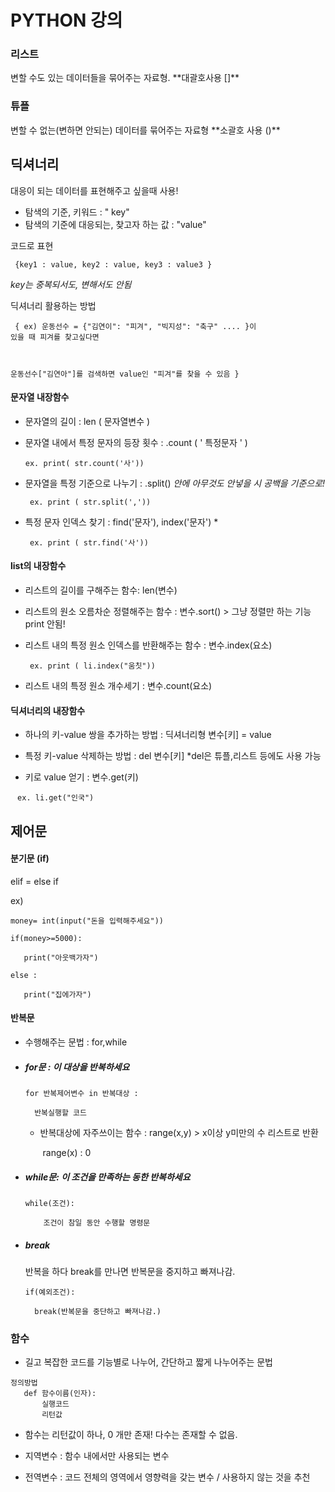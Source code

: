 <h1>PYTHON 강의 </h1>

<h3> 리스트 </h3>
변할 수도 있는 데이터들을 묶어주는 자료형. **대괄호사용 []**

<h3> 튜플 </h3>
변할 수 없는(변하면 안되는) 데이터를 묶어주는 자료형 **소괄호 사용 ()**



<h2> 딕셔너리 </h2>

대응이 되는 데이터를 표현해주고 싶을때 사용!

* 탐색의 기준, 키워드 : " key"
* 탐색의 기준에 대응되는, 찾고자 하는 값 : "value"

코드로 표현 

<code> {key1 : value, key2 : value, key3 : value3 }</code>

*key는 중복되서도, 변해서도 안됨*

딕셔너리 활용하는 방법

<code> { ex) 운동선수 = {"김연이": "피겨", "빅지성": "축구" .... }이 있을 때 피겨를 찾고싶다면 

 운동선수["김연아"]를 검색하면 value인 "피겨"를 찾을 수 있음 } </code>



<h4>문자열 내장함수</h4>

* 문자열의 길이 :  len ( 문자열변수 )  

* 문자열 내에서 특정 문자의 등장 횟수 : .count ( ' 특정문자 ' ) 

   <code>ex. print( str.count('사'))</code>

* 문자열을 특정 기준으로 나누기 :  .split()  *안에 아무것도 안넣을 시 공백을 기준으로!*

  <code> ex. print ( str.split(','))</code>

* 특정 문자 인덱스 찾기 : find('문자'), index('문자') *

  <code> ex. print ( str.find('사'))</code>



<h4> list의 내장함수 </h4>

* 리스트의 길이를 구해주는 함수: len(변수)

* 리스트의 원소 오름차순 정렬해주는 함수 : 변수.sort() > 그냥 정렬만 하는 기능 print 안됨!

* 리스트 내의 특정 원소 인덱스를 반환해주는 함수 : 변수.index(요소)

  <code> ex. print ( li.index("움칫"))</code>

* 리스트 내의 특정 원소 개수세기 : 변수.count(요소)

  

<h4> 딕셔너리의 내장함수 </h4>

* 하나의 키-value 쌍을 추가하는 방법 : 딕셔너리형 변수[키] = value

* 특정 키-value 삭제하는 방법 : del 변수[키]  *del은 튜플,리스트 등에도 사용 가능

* 키로 value 얻기  : 변수.get(키)

​           <code> ex. li.get("인국")</code>



<h2> 제어문 </h2>

<h4> 분기문 (if) </h4>

elif = else if 

ex)

```
money= int(input("돈을 입력해주세요"))

if(money>=5000):

   print("아웃백가자")

else :

   print("집에가자")
```



<h4> 반복문 </h4>

* 수행해주는 문법 : for,while



* <h5>for문 : 이 대상을 반복하세요</h5> 

  ```
  for 반복제어변수 in 반복대상 :			
  
   	반복실행할 코드
  ```

  * 반복대상에 자주쓰이는 함수 :  range(x,y) > x이상 y미만의 수 리스트로 반환

    ​													range(x) : 0

    

* <h5>while문: 이 조건을 만족하는 동한 반복하세요</h5>

  ```
  while(조건):
  
      조건이 참일 동안 수행할 명령문
  ```

  

  

* <h5>break</h5>

   반복을 하다 break를 만나면 반복문을 중지하고 빠져나감.

  ```
  if(예외조건):
  
  	break(반복문을 중단하고 빠져나감.)
  ```

  

<h3> 함수 </h3>

* 길고 복잡한 코드를 기능별로 나누어, 간단하고 짧게 나누어주는 문법

 ```
정의방법
	def 함수이름(인자):
		실행코드
		리턴값
 ```

* 함수는 리턴값이 하나, 0 개만 존재! 다수는 존재할 수 없음.
* 지역변수 : 함수 내에서만 사용되는 변수

* 전역변수 : 코드 전체의 영역에서 영향력을 갖는 변수 / 사용하지 않는 것을 추천























